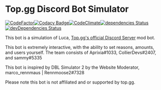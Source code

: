 # Top.gg Discord Bot Simulator

[![CodeFactor](https://www.codefactor.io/repository/github/collierdevs/dblsimulator/badge)](https://www.codefactor.io/repository/github/collierdevs/dblsimulator)[![Codacy Badge](https://api.codacy.com/project/badge/Grade/acc0df07bbe64b67b421ce1d06126c97)](https://app.codacy.com/manual/collier.bell20/DBLSimulator?utm_source=github.com&utm_medium=referral&utm_content=CollierDevs/DBLSimulator&utm_campaign=Badge_Grade_Settings)[![CodeClimate](https://codeclimate.com/github/CollierDevs/DBLSimulator/maintainability)](https://api.codeclimate.com/v1/badges/13e76a32b2844e2e3586/maintainability)[![dependencies Status](https://david-dm.org/CollierDevs/DBLSimulator/status.svg)](https://david-dm.org/CollierDevs/DBLSimulator)[![devDependencies Status](https://david-dm.org/CollierDevs/DBLSimulator/dev-status.svg)](https://david-dm.org/CollierDevs/DBLSimulator?type=dev)

This bot is a simulation of Luca, [Top.gg's official Discord Server](https://discord.gg/dbl) mod bot.

This bot is extremely interactive, with the ability to set reasons, amounts, and users yourself.
The team consists of Aprixia#1033, CollierDevs#2407, and sammy#5335

This bot is inspired by DBL Simulator 2 by the Website Moderator, marco_rennmaus | Rennmoose2#7328

Please note this bot is not affiliated and or supported by top.gg.
